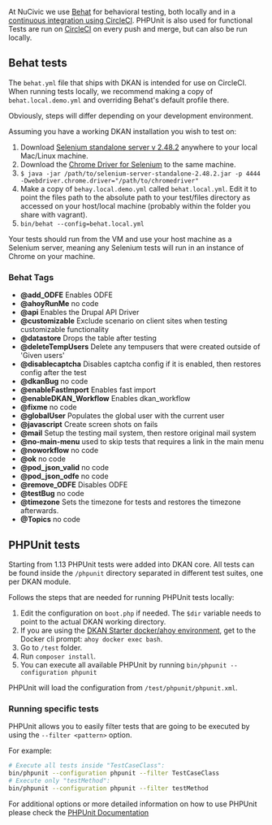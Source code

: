 At NuCivic we use [Behat](http://behat.org) for behavioral testing, both locally and in a [continuous integration using CircleCI](https://circleci.com/gh/NuCivic/dkan). PHPUnit is also used for functional  Tests are run on [CircleCI](https://circleci.com/gh/NuCivic/dkan) on every push and merge, but can also be run locally.

## Behat tests

The `behat.yml` file that ships with DKAN is intended for use on CircleCI. When running tests locally, we recommend making a copy of `behat.local.demo.yml` and overriding Behat's default profile there. 

Obviously, steps will differ depending on your development environment. 

Assuming you have a working DKAN installation you wish to test on:

1. Download [Selenium standalone server v 2.48.2](http://selenium-release.storage.googleapis.com/2.48/selenium-server-standalone-2.48.2.jar) anywhere to your local Mac/Linux machine.
2. Download the [Chrome Driver for Selenium](https://code.google.com/p/selenium/wiki/ChromeDriver) to the same machine.
3. `$ java -jar /path/to/selenium-server-standalone-2.48.2.jar -p 4444 -Dwebdriver.chrome.driver="/path/to/chromedriver"`
4. Make a copy of `behay.local.demo.yml` called `behat.local.yml`. Edit it to point the files path to the absolute path to your test/files directory as accessed on your host/local machine (probably within the folder you share with vagrant).
5. `bin/behat --config=behat.local.yml`

Your tests should run from the VM and use your host machine as a Selenium server, meaning any Selenium tests will run in an instance of Chrome on your machine.

### Behat Tags
- **@add_ODFE** Enables ODFE
- **@ahoyRunMe** no code
- **@api** Enables the Drupal API Driver
- **@customizable** Exclude scenario on client sites when testing customizable functionality
- **@datastore** Drops the table after testing
- **@deleteTempUsers** Delete any tempusers that were created outside of 'Given users'
- **@disablecaptcha** Disables captcha config if it is enabled, then restores config after the test
- **@dkanBug** no code
- **@enableFastImport** Enables fast import
- **@enableDKAN_Workflow** Enables dkan_workflow
- **@fixme** no code
- **@globalUser** Populates the global user with the current user
- **@javascript** Create screen shots on fails
- **@mail** Setup the testing mail system, then restore original mail system
- **@no-main-menu** used to skip tests that requires a link in the main menu
- **@noworkflow** no code
- **@ok** no code
- **@pod_json_valid** no code
- **@pod_json_odfe** no code
- **@remove_ODFE** Disables ODFE
- **@testBug** no code
- **@timezone** Sets the timezone for tests and restores the timezone afterwards.
- **@Topics** no code

## PHPUnit tests

Starting from 1.13 PHPUnit tests were added into DKAN core. All tests can be found inside the `/phpunit` directory separated in different test suites, one per DKAN module.
  
Follows the steps that are needed for running PHPUnit tests locally:
  
1. Edit the configuration on `boot.php` if needed. The `$dir` variable needs to point to the actual DKAN working directory.
2. If you are using the [DKAN Starter docker/ahoy environment](http://dkan-starter.readthedocs.io/en/latest/docker-dev-env/installation.html), get to the Docker cli prompt: `ahoy docker exec bash`.
3. Go to `/test` folder.
4. Run `composer install`.
5. You can execute all available PHPUnit by running `bin/phpunit --configuration phpunit`

PHPUnit will load the configuration from `/test/phpunit/phpunit.xml`.

### Running specific tests

PHPUnit allows you to easily filter tests that are going to be executed by using the `--filter <pattern>` option.
 
For example:

```sh
# Execute all tests inside "TestCaseClass":
bin/phpunit --configuration phpunit --filter TestCaseClass
# Execute only "testMethod":
bin/phpunit --configuration phpunit --filter testMethod
```

For additional options or more detailed information on how to use PHPUnit please check the [PHPUnit Documentation]( https://phpunit.de/manual/current/en/textui.html)
 
